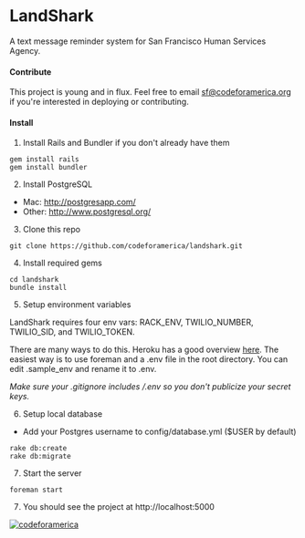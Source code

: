 # LandShark
A text message reminder system for San Francisco Human Services Agency.

#### Contribute
This project is young and in flux. Feel free to email sf@codeforamerica.org if you're interested in deploying or contributing.

#### Install
1) Install Rails and Bundler if you don't already have them
```
gem install rails
gem install bundler
```

2) Install PostgreSQL
- Mac: http://postgresapp.com/
- Other: http://www.postgresql.org/

3) Clone this repo
```
git clone https://github.com/codeforamerica/landshark.git
```

4) Install required gems
```
cd landshark
bundle install
```

5) Setup environment variables

LandShark requires four env vars: RACK_ENV, TWILIO_NUMBER, TWILIO_SID, and TWILIO_TOKEN.

There are many ways to do this. Heroku has a good overview <a href="https://devcenter.heroku.com/articles/config-vars">here</a>. The easiest way is to use foreman and a .env file in the root directory. You can edit .sample_env and rename it to .env.

*Make sure your .gitignore includes /.env so you don't publicize your secret keys.*

6) Setup local database
- Add your Postgres username to config/database.yml ($USER by default)
```
rake db:create
rake db:migrate
```

7) Start the server
```
foreman start
```

7) You should see the project at http://localhost:5000

<a href="#"><img src="https://a248.e.akamai.net/camo.github.com/e8ce7fcd025087eebe85499c7bf4b5ac57f12b1e/687474703a2f2f73746174732e636f6465666f72616d65726963612e6f72672f636f6465666f72616d65726963612f6366615f74656d706c6174652e706e67" alt="codeforamerica"/></a>